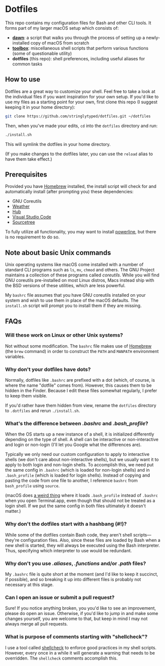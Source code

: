 # Dotfiles

This repo contains my configuration files for Bash and other CLI tools. It forms part of my larger macOS setup which consists of:

- **[dawn](https://github.com/stringlytyped/dawn)**: a script that walks you through the process of setting up a newly-installed copy of macOS from scratch
- **[toolbox](https://github.com/stringlytyped/toolbox)**: miscellaneous shell scripts that perform various functions (some of questionable utility)
- **dotfiles** (this repo): shell preferences, including useful aliases for common tasks

## How to use

Dotfiles are a great way to customize your shell. Feel free to take a look at the individual files if you want inspiration for your own setup. If you'd like to use my files as a starting point for your own, first clone this repo (I suggest keeping it in your home directory):

```bash
git clone https://github.com/stringlytyped/dotfiles.git ~/dotfiles
```

Then, when you've made your edits, `cd` into the `dotfiles` directory and run:

```bash
./install.sh
```

This will symlink the dotfiles in your home directory.

(If you make changes to the dotfiles later, you can use the `reload` alias to have them take effect.)

## Prerequisites

Provided you have [Homebrew](https://brew.sh/) installed, the install script will check for and automatically install (after prompting you) these dependencies:

- GNU Coreutils
- [Weather](https://github.com/genuinetools/weather)
- [Hub](https://github.com/github/hub)
- [Visual Studio Code](https://code.visualstudio.com/)
- [Sourcetree](https://www.sourcetreeapp.com/)

To fully utilize all functionality, you may want to install [powerline](https://github.com/powerline/powerline), but there is no requirement to do so.

## Note about basic Unix commands

Unix operating systems like macOS come installed with a number of standard CLI programs such as `ls`, `mv`, `chmod` and others. The GNU Project maintains a collection of these programs called *coreutils*. While you will find GNU coreutils pre-installed on most Linux distros, Macs instead ship with the BSD versions of these utilities, which are less powerful.

My `bashrc` file assumes that you have GNU coreutils installed on your system and wish to use them in place of the macOS defaults. The `install.sh` script will prompt you to install them if they are missing.

## FAQs

### Will these work on Linux or other Unix systems?

Not without some modification. The `bashrc` file makes use of [Homebrew](https://brew.sh/) (the `brew` command) in order to construct the `PATH` and `MANPATH` environment variables.

### Why don't your dotfiles have dots?

Normally, dotfiles like `.bashrc` are prefixed with a dot (which, of course, is where the name "dotfile" comes from). However, this causes them to be hidden in the Finder. Because I edit these files somewhat regularly, I prefer to keep them visible.

If you'd rather have them hidden from view, rename the `dotfiles` directory to `.dotfiles` and rerun `./install.sh`.

### What's the difference between *.bashrc* and *.bash_profile*?

When the OS starts up a new instance of a shell, it is initialized differently depending on the type of shell. A shell can be interactive or non-interactive and login or non-login (I'll let you Google what the differences are).

Typically we only need our custom configuration to apply to interactive shells (we don't care about non-interactive shells), but we usually want it to apply to both login and non-login shells. To accomplish this, we need put the same config in `.bashrc` (which is loaded for non-login shells) and in `.bash_profile` (which is loaded for login shells). Instead of copying and pasting the code from one file to another, I reference `bashrc` from `bash_profile` using `source`.

(macOS does [a weird thing](https://scriptingosx.com/2017/04/about-bash_profile-and-bashrc-on-macos/) where it loads `.bash_profile` instead of `.bashrc` when you open Terminal.app, even though that should not be treated as a login shell. If we put the same config in both files ultimately it doesn't matter.)

### Why don't the dotfiles start with a hashbang (#!)?

While some of the dotfiles contain Bash code, they aren't shell scripts—they're configuration files. Also, since these files are loaded by Bash when a new shell is started, they will always be executed using the Bash interpreter. Thus, specifying which interpreter to use would be redundant.

### Why don't you use *.aliases*, *.functions* and/or *.path* files?

My `.bashrc` file is quite short at the moment (and I'd like to keep it succinct, if possible), and so breaking it up into different files is probably not necessary at this stage.

### Can I open an issue or submit a pull request?

Sure! If you notice anything broken, you you'd like to see an improvement, please do open an issue. Otherwise, if you'd like to jump in and make some changes yourself, you are welcome to that, but keep in mind I may not always merge all pull requests.

### What is purpose of comments starting with "shellcheck"?

I use a tool called [shellcheck](https://github.com/koalaman/shellcheck) to enforce good practices in my shell scripts. However, every once in a while it will generate a warning that needs to be overridden. The `shellcheck` comments accomplish this.
